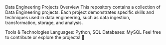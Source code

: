 Data Engineering Projects
Overview
This repository contains a collection of Data Engineering projects. Each project demonstrates specific skills and techniques used in data engineering, such as data ingestion, transformation, storage, and analysis.

Tools & Technologies
Languages: Python, SQL
Databases: MySQL
Feel free to contribute or explore the projects! 🎉






